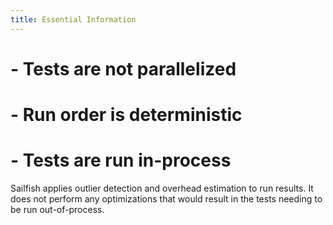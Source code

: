 ```yaml
---
title: Essential Information
---
```

# - **Tests are not parallelized**

# - **Run order is deterministic**

# - **Tests are run in-process**

Sailfish applies outlier detection and overhead estimation to run results. It does not perform any optimizations that would result in the tests needing to be run out-of-process.
